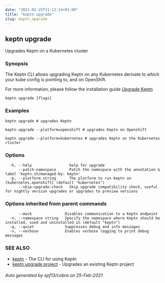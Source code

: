 ```yaml
---
date: "2021-02-25T11:13:14+01:00"
title: "keptn upgrade"
slug: keptn_upgrade
---
```

## keptn upgrade

Upgrades Keptn on a Kubernetes cluster

### Synopsis

The Keptn CLI allows upgrading Keptn on any Kubernetes derivate to which your kube config is pointing to, and on OpenShift.

For more information, please follow the installation guide [Upgrade Keptn](https://keptn.sh/docs/0.8.x/operate/upgrade/)


```
keptn upgrade [flags]
```

### Examples

```
keptn upgrade # upgrades Keptn

keptn upgrade --platform=openshift # upgrades Keptn on Openshift

keptn upgrade --platform=kubernetes # upgrades Keptn on the Kubernetes cluster

```

### Options

```
  -h, --help                 help for upgrade
      --patch-namespace      Patch the namespace with the annotation & label 'keptn.sh/managed-by: keptn'
  -p, --platform string      The platform to run Keptn on [kubernetes,openshift] (default "kubernetes")
      --skip-upgrade-check   Skip upgrade compatibility check, useful for nightly version upgrades or upgrades to preview versions
```

### Options inherited from parent commands

```
      --mock               Disables communication to a Keptn endpoint
  -n, --namespace string   Specify the namespace where Keptn should be installed, used and uninstalled in (default "keptn")
  -q, --quiet              Suppresses debug and info messages
  -v, --verbose            Enables verbose logging to print debug messages
```

### SEE ALSO

* [keptn](../keptn/)	 - The CLI for using Keptn
* [keptn upgrade project](../keptn_upgrade_project/)	 - Upgrades an existing Keptn project

###### Auto generated by spf13/cobra on 25-Feb-2021
